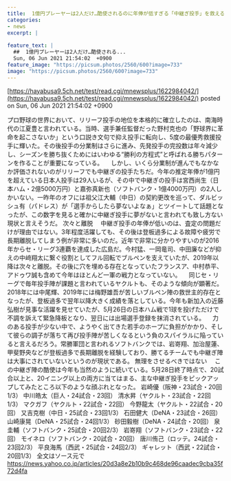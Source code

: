 ```yaml
---
title:  1億円プレーヤーは2人だけ…酷使されるのに年俸が低すぎる「中継ぎ投手」を救えるか  
categories:
- news
excerpt: |
  
feature_text: |
  ##  1億円プレーヤーは2人だけ…酷使される...
  Sun, 06 Jun 2021 21:54:02  +0900
feature_image: "https://picsum.photos/2560/600?image=733"
image: "https://picsum.photos/2560/600?image=733"
---
```


[https://hayabusa9.5ch.net/test/read.cgi/mnewsplus/1622984042/](https://hayabusa9.5ch.net/test/read.cgi/mnewsplus/1622984042/)
posted on Sun, 06 Jun 2021 21:54:02  +0900

<!--more-->

プロ野球の世界において、リリーフ投手の地位を本格的に確立したのは、南海時代の江夏豊と言われている。当時、選手兼任監督だった野村克也の「野球界に革命を起こさないか」という口説き文句で抑え投手に転向し、5度の最優秀救援投手に輝いた。その後投手の分業制はさらに進み、先発投手の完投数は年々減少し、シーズンを勝ち抜くためにはいわゆる“勝利の方程式”と呼ばれる勝ちパターンを作ることが重要になっている。 　しかし、いくら分業制が進んでもなかなか評価されないのがリリーフでも中継ぎの投手たちだ。今年の推定年俸が1億円を超えている日本人投手は29人いるが、その中で中継ぎの投手は宮西尚生（日本ハム・2億5000万円）と嘉弥真新也（ソフトバンク・1億4000万円）の2人しかいない。一昨年のオフには祖父江大輔（中日）の契約更改を巡って、ダルビッシュ有（パドレス）が「選手からしたら夢ないよなぁ」とツイートして話題となったが、この数字を見ると確かに中継ぎ投手に夢がないと言われても致し方ない現状と言えそうだ。 次々と離脱 　中継ぎ投手の年俸が低いのは、査定の問題だけが理由ではない。3年程度活躍しても、その後は登板過多による故障や疲労で長期離脱してしまう例が非常に多いのだ。近年で非常に分かりやすいのが2016年からセ・リーグ3連覇を達成した広島だ。今村猛、一岡竜司、中田廉などが抑えの中﨑翔太に繋ぐ役割としてフル回転でブルペンを支えていたが、2019年以降は次々と離脱。その後に穴を埋める存在となっていたフランスア、中村恭平、アドゥワ誠も含めて今年はほとんど一軍の戦力となっていない。 　同じセ・リーグで毎年投手陣が課題と言われているヤクルトも、そのような傾向が顕著だ。2018年には中尾輝、2019年には梅野雄吾が苦しいブルペン陣の救世主的存在となったが、登板過多で翌年以降大きく成績を落としている。今年も新加入の近藤弘樹が見事な活躍を見せていたが、5月26日の日本ハム戦で1球を投げただけで不調を訴えて緊急降板となり、翌日には出場選手登録を抹消されている。 　力のある投手が少ない中で、ようやく出てきた若手のホープに負担がかかり、そして彼らの調子が落ちて再び投手陣が苦しくなるという負のスパイラルに陥っていると言えるだろう。常勝軍団と言われるソフトバンクでは、岩嵜翔、加治屋蓮、甲斐野央などが登板過多で長期離脱を経験しており、勝てるチームでも中継ぎ陣は大事にされていないというのが現状である。 無理をさせるべきではない 　この中継ぎ陣の酷使は今年も当然のように続いている。5月28日終了時点で、20試合以上と、20イニング以上の両方に当てはまる、主な中継ぎ投手をピックアップしてみたところ以下のような顔ぶれとなった。 岩崎優（阪神・23試合・20回1/3） 中川皓太（巨人・24試合・23回） 清水昇（ヤクルト・23試合・22回1/3） マクガフ（ヤクルト・22試合・22回） 今野龍太（ヤクルト・22試合・20回） 又吉克樹（中日・25試合・23回1/3） 石田健大（DeNA・23試合・26回） 山崎康晃（DeNA・25試合・24回1/3） 砂田毅樹（DeNA・24試合・20回） 泉圭輔（ソフトバンク・25試合・20回2/3） 岩嵜翔（ソフトバンク・23試合・22回） モイネロ（ソフトバンク・20試合・20回） 唐川侑己（ロッテ。24試合・23回2/3） 平良海馬（西武・25試合・24回2/3） ギャレット（西武・22試合・20回1/3） 全文はソース元で https://news.yahoo.co.jp/articles/20d3a8e2b10b9c468de96caadec9cba35f72d4fa

